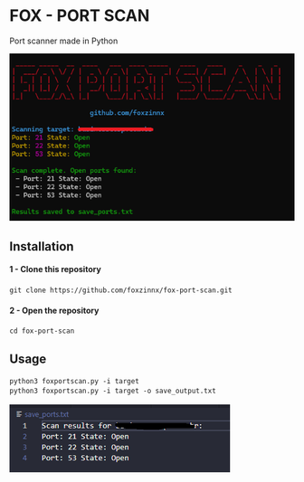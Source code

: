 <h1>FOX - PORT SCAN</h1>
<p>Port scanner made in Python</p>
<img src="https://github.com/foxzinnx/fox-port-scan/blob/684a5e2f4cdb79745022eeabbc5df3b20a25fd6a/fox.png" alt="Image">

<h2>Installation</h2>
<h4>1 - Clone this repository</h4>
  <code>git clone https://github.com/foxzinnx/fox-port-scan.git</code>

</br>
<h4>2 - Open the repository</h4>
  <code>cd fox-port-scan</code>
<br />

<h2>Usage</h2>
<code>python3 foxportscan.py -i target</code><br />
<code>python3 foxportscan.py -i target -o save_output.txt</code><br />
<br />
<img src="https://github.com/foxzinnx/fox-port-scan/blob/39778960e4d29f97e09cab1063c67d594b8b3b8f/out.png" alt="output">

